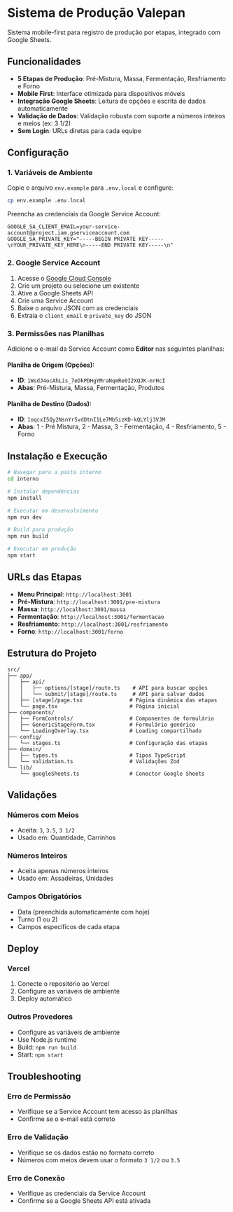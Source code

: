 # Sistema de Produção Valepan

Sistema mobile-first para registro de produção por etapas, integrado com Google Sheets.

## Funcionalidades

- **5 Etapas de Produção**: Pré-Mistura, Massa, Fermentação, Resfriamento e Forno
- **Mobile First**: Interface otimizada para dispositivos móveis
- **Integração Google Sheets**: Leitura de opções e escrita de dados automaticamente
- **Validação de Dados**: Validação robusta com suporte a números inteiros e meios (ex: 3 1/2)
- **Sem Login**: URLs diretas para cada equipe

## Configuração

### 1. Variáveis de Ambiente

Copie o arquivo `env.example` para `.env.local` e configure:

```bash
cp env.example .env.local
```

Preencha as credenciais da Google Service Account:

```env
GOOGLE_SA_CLIENT_EMAIL=your-service-account@project.iam.gserviceaccount.com
GOOGLE_SA_PRIVATE_KEY="-----BEGIN PRIVATE KEY-----\nYOUR_PRIVATE_KEY_HERE\n-----END PRIVATE KEY-----\n"
```

### 2. Google Service Account

1. Acesse o [Google Cloud Console](https://console.cloud.google.com/)
2. Crie um projeto ou selecione um existente
3. Ative a Google Sheets API
4. Crie uma Service Account
5. Baixe o arquivo JSON com as credenciais
6. Extraia o `client_email` e `private_key` do JSON

### 3. Permissões nas Planilhas

Adicione o e-mail da Service Account como **Editor** nas seguintes planilhas:

#### Planilha de Origem (Opções):
- **ID**: `1WsdJ4ocAhLis_7eDkPDHgYMraNqmRe0I2XQJK-mrHcI`
- **Abas**: Pré-Mistura, Massa, Fermentação, Produtos

#### Planilha de Destino (Dados):
- **ID**: `1oqcxI5Qy2NsnYr5vdDtnI1Le7Mb5izKD-kQLYlj3VJM`
- **Abas**: 1 - Pré Mistura, 2 - Massa, 3 - Fermentação, 4 - Resfriamento, 5 - Forno

## Instalação e Execução

```bash
# Navegar para a pasta interno
cd interno

# Instalar dependências
npm install

# Executar em desenvolvimento
npm run dev

# Build para produção
npm run build

# Executar em produção
npm start
```

## URLs das Etapas

- **Menu Principal**: `http://localhost:3001`
- **Pré-Mistura**: `http://localhost:3001/pre-mistura`
- **Massa**: `http://localhost:3001/massa`
- **Fermentação**: `http://localhost:3001/fermentacao`
- **Resfriamento**: `http://localhost:3001/resfriamento`
- **Forno**: `http://localhost:3001/forno`

## Estrutura do Projeto

```
src/
├── app/
│   ├── api/
│   │   ├── options/[stage]/route.ts    # API para buscar opções
│   │   └── submit/[stage]/route.ts     # API para salvar dados
│   ├── [stage]/page.tsx               # Página dinâmica das etapas
│   └── page.tsx                       # Página inicial
├── components/
│   ├── FormControls/                  # Componentes de formulário
│   ├── GenericStageForm.tsx           # Formulário genérico
│   └── LoadingOverlay.tsx             # Loading compartilhado
├── config/
│   └── stages.ts                      # Configuração das etapas
├── domain/
│   ├── types.ts                       # Tipos TypeScript
│   └── validation.ts                  # Validações Zod
└── lib/
    └── googleSheets.ts                # Conector Google Sheets
```

## Validações

### Números com Meios
- Aceita: `3`, `3.5`, `3 1/2`
- Usado em: Quantidade, Carrinhos

### Números Inteiros
- Aceita apenas números inteiros
- Usado em: Assadeiras, Unidades

### Campos Obrigatórios
- Data (preenchida automaticamente com hoje)
- Turno (1 ou 2)
- Campos específicos de cada etapa

## Deploy

### Vercel
1. Conecte o repositório ao Vercel
2. Configure as variáveis de ambiente
3. Deploy automático

### Outros Provedores
- Configure as variáveis de ambiente
- Use Node.js runtime
- Build: `npm run build`
- Start: `npm start`

## Troubleshooting

### Erro de Permissão
- Verifique se a Service Account tem acesso às planilhas
- Confirme se o e-mail está correto

### Erro de Validação
- Verifique se os dados estão no formato correto
- Números com meios devem usar o formato `3 1/2` ou `3.5`

### Erro de Conexão
- Verifique as credenciais da Service Account
- Confirme se a Google Sheets API está ativada